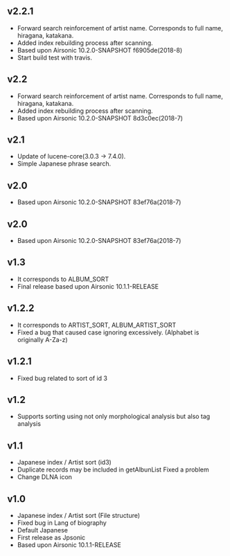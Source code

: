 <!--
# CHANGELOG.md
# tesshucom/jpsonic
# -->

## v2.2.1

  * Forward search reinforcement of artist name. Corresponds to full name, hiragana, katakana.
  * Added index rebuilding process after scanning.
  * Based upon Airsonic 10.2.0-SNAPSHOT f6905de(2018-8)
  * Start build test with travis.

## v2.2

  * Forward search reinforcement of artist name. Corresponds to full name, hiragana, katakana.
  * Added index rebuilding process after scanning.
  * Based upon Airsonic 10.2.0-SNAPSHOT 8d3c0ec(2018-7)

## v2.1

  * Update of lucene-core(3.0.3 -> 7.4.0).
  * Simple Japanese phrase search.

## v2.0

  * Based upon Airsonic 10.2.0-SNAPSHOT 83ef76a(2018-7)

## v2.0

  * Based upon Airsonic 10.2.0-SNAPSHOT 83ef76a(2018-7)

## v1.3

  * It corresponds to ALBUM_SORT
  * Final release based upon Airsonic 10.1.1-RELEASE

## v1.2.2

  * It corresponds to ARTIST_SORT, ALBUM_ARTIST_SORT
  * Fixed a bug that caused case ignoring excessively. (Alphabet is originally A-Za-z)

## v1.2.1

  * Fixed bug related to sort of id 3

## v1.2

  * Supports sorting using not only morphological analysis but also tag analysis

## v1.1

  * Japanese index / Artist sort (id3)
  * Duplicate records may be included in getAlbunList Fixed a problem
  * Change DLNA icon

## v1.0

  * Japanese index / Artist sort (File structure)
  * Fixed bug in Lang of biography
  * Default Japanese
  * First release as Jpsonic
  * Based upon Airsonic 10.1.1-RELEASE
